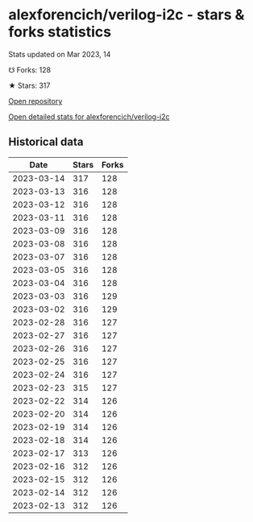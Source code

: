 # alexforencich/verilog-i2c - stars & forks statistics

Stats updated on Mar 2023, 14

☋ Forks: 128

★ Stars: 317

[Open repository](https://github.com/alexforencich/verilog-i2c)

[Open detailed stats for alexforencich/verilog-i2c](https://reviewgithub.com/rep/alexforencich/verilog-i2c)

## Historical data
| Date | Stars | Forks |
|------|-------|-------|
| 2023-03-14 | 317 | 128 | 
| 2023-03-13 | 316 | 128 | 
| 2023-03-12 | 316 | 128 | 
| 2023-03-11 | 316 | 128 | 
| 2023-03-09 | 316 | 128 | 
| 2023-03-08 | 316 | 128 | 
| 2023-03-07 | 316 | 128 | 
| 2023-03-05 | 316 | 128 | 
| 2023-03-04 | 316 | 128 | 
| 2023-03-03 | 316 | 129 | 
| 2023-03-02 | 316 | 129 | 
| 2023-02-28 | 316 | 127 | 
| 2023-02-27 | 316 | 127 | 
| 2023-02-26 | 316 | 127 | 
| 2023-02-25 | 316 | 127 | 
| 2023-02-24 | 316 | 127 | 
| 2023-02-23 | 315 | 127 | 
| 2023-02-22 | 314 | 126 | 
| 2023-02-20 | 314 | 126 | 
| 2023-02-19 | 314 | 126 | 
| 2023-02-18 | 314 | 126 | 
| 2023-02-17 | 313 | 126 | 
| 2023-02-16 | 312 | 126 | 
| 2023-02-15 | 312 | 126 | 
| 2023-02-14 | 312 | 126 | 
| 2023-02-13 | 312 | 126 | 

